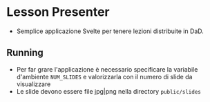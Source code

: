 # Lesson Presenter

- Semplice applicazione Svelte per tenere lezioni distribuite in DaD.


## Running

- Per far grare l'applicazione è necessario specificare la variabile d'ambiente `NUM_SLIDES` e valorizzarla con il numero di slide da visualizzare
- Le slide devono essere file jpg|png nella directory `public/slides`

